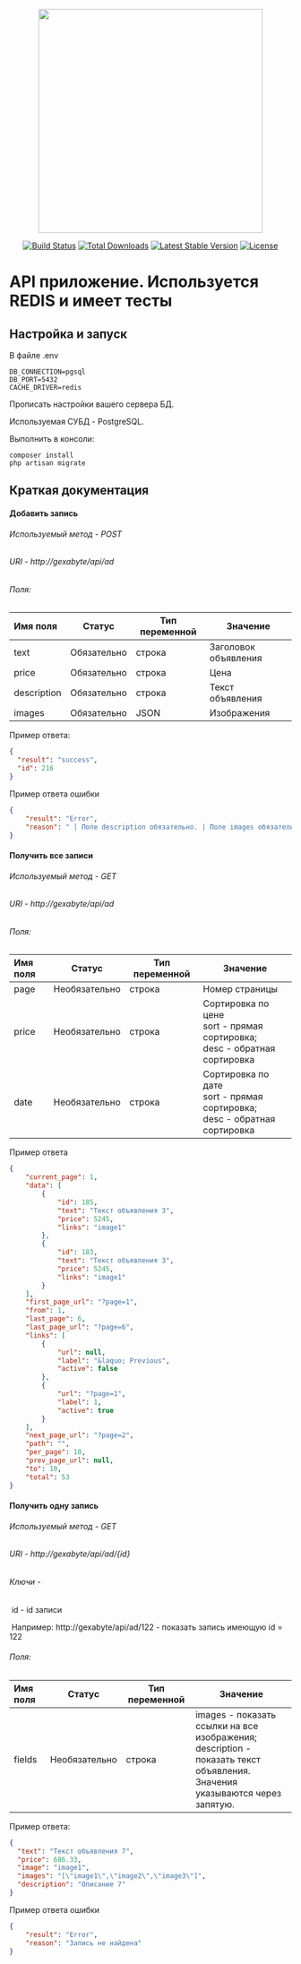 <p align="center"><a href="https://laravel.com" target="_blank"><img src="https://raw.githubusercontent.com/laravel/art/master/logo-lockup/5%20SVG/2%20CMYK/1%20Full%20Color/laravel-logolockup-cmyk-red.svg" width="400"></a></p>

<p align="center">
<a href="https://travis-ci.org/laravel/framework"><img src="https://travis-ci.org/laravel/framework.svg" alt="Build Status"></a>
<a href="https://packagist.org/packages/laravel/framework"><img src="https://img.shields.io/packagist/dt/laravel/framework" alt="Total Downloads"></a>
<a href="https://packagist.org/packages/laravel/framework"><img src="https://img.shields.io/packagist/v/laravel/framework" alt="Latest Stable Version"></a>
<a href="https://packagist.org/packages/laravel/framework"><img src="https://img.shields.io/packagist/l/laravel/framework" alt="License"></a>
</p>


# API приложение. Используется REDIS и имеет тесты



## Настройка и запуск

В файле .env

```
DB_CONNECTION=pgsql
DB_PORT=5432
CACHE_DRIVER=redis
```

Прописать настройки вашего сервера БД.

Используемая СУБД - PostgreSQL.

Выполнить в консоли:

```
composer install
php artisan migrate
```

## Краткая документация



#### Добавить запись

###### Используемый метод - POST

###### URI - http://gexabyte/api/ad

###### Поля:



| Имя поля    | Статус      | Тип переменной | Значение             |
| :---------- | ----------- | -------------- | -------------------- |
| text        | Обязательно | строка         | Заголовок объявления |
| price       | Обязательно | строка         | Цена                 |
| description | Обязательно | строка         | Текст объявления     |
| images      | Обязательно | JSON           | Изображения          |

Пример ответа:

```json
{
  "result": "success",
  "id": 216
}
```

Пример ответа ошибки

```json
{
    "result": "Error",
    "reason": " | Поле description обязательно. | Поле images обязательно."
}
```



#### Получить все записи

###### Используемый метод - GET

###### URI - http://gexabyte/api/ad

###### Поля:



| Имя поля | Статус        | Тип переменной | Значение                                                     |
| :------- | ------------- | -------------- | ------------------------------------------------------------ |
| page     | Необязательно | строка         | Номер страницы                                               |
| price    | Необязательно | строка         | Сортировка по цене<br /> sort - прямая сортировка; <br />desc - обратная сортировка |
| date     | Необязательно | строка         | Сортировка по дате<br />sort - прямая сортировка; <br />desc - обратная сортировка |

Пример ответа

```json
{
    "current_page": 1,
    "data": [
        {
            "id": 185,
            "text": "Текст объявления 3",
            "price": 5245,
            "links": "image1"
        },
        {
            "id": 183,
            "text": "Текст объявления 3",
            "price": 5245,
            "links": "image1"
        }
    ],
    "first_page_url": "?page=1",
    "from": 1,
    "last_page": 6,
    "last_page_url": "?page=6",
    "links": [
        {
            "url": null,
            "label": "&laquo; Previous",
            "active": false
        },
        {
            "url": "?page=1",
            "label": 1,
            "active": true
        }
    ],
    "next_page_url": "?page=2",
    "path": "",
    "per_page": 10,
    "prev_page_url": null,
    "to": 10,
    "total": 53
}
```



#### Получить одну запись

###### Используемый метод - GET

###### URI - http://gexabyte/api/ad/{id}

###### Ключи - 

​		id - id записи

​		Например: http://gexabyte/api/ad/122 - показать запись имеющую id = 122

###### Поля:

| Имя поля | Статус        | Тип переменной | Значение                                                     |
| :------- | ------------- | -------------- | ------------------------------------------------------------ |
| fields   | Необязательно | строка         | images - показать ссылки на все изображения;<br />description - показать текст объявления.<br />Значения указываются через запятую. |

Пример ответа:

```json
{
  "text": "Текст объявления 7",
  "price": 686.33,
  "image": "image1",
  "images": "[\"image1\",\"image2\",\"image3\"]",
  "description": "Описание 7"
}
```

Пример ответа ошибки

```json
{
    "result": "Error",
    "reason": "Запись не найдена"
}
```

